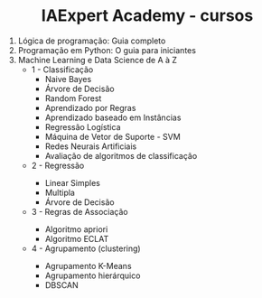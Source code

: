 <h1 align='center'> IAExpert Academy - cursos </h1>

<ol> 
  <li>Lógica de programação: Guia completo</li>
  <li> Programação em Python: O guia para iniciantes </li>
  <li> Machine Learning e Data Science de A à Z 
    <ul>
      <li> 1 - Classificação
      <ul>
        <li> Naive Bayes </li>
        <li> Árvore de Decisão </li>
        <li> Random Forest </li>
        <li> Aprendizado por Regras </li>
        <li> Aprendizado baseado em Instâncias </li>
        <li> Regressão Logística </li>
        <li> Máquina de Vetor de Suporte - SVM </li>
        <li> Redes Neurais Artificiais </li>
        <li> Avaliação de algoritmos de classificação </li>
      </ul>
      <li> 2 - Regressão </li>
      <ul>
        <li> Linear Simples </li>
        <li> Multipla </li>
        <li> Árvore de Decisão </li>
      </ul>
      <li> 3 - Regras de Associação </li>
      <ul>
        <li> Algoritmo apriori </li>
        <li> Algoritmo ECLAT</li>
      </ul>
      <li> 4 - Agrupamento (clustering)</li>
      <ul> 
        <li> Agrupamento K-Means</li>
        <li> Agrupamento hierárquico </li>
        <li> DBSCAN</li>
      </ul>
  </li>
</ol>